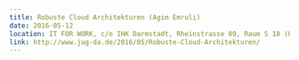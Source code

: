 ```yaml
---
title: Robuste Cloud Architekturen (Agim Emruli)
date: 2016-05-12
location: IT FOR WORK, c/o IHK Darmstadt, Rheinstrasse 89, Raum S 18 (Untergeschoss), 64295 Darmstadt
link: http://www.jug-da.de/2016/05/Robuste-Cloud-Architekturen/
---
```


